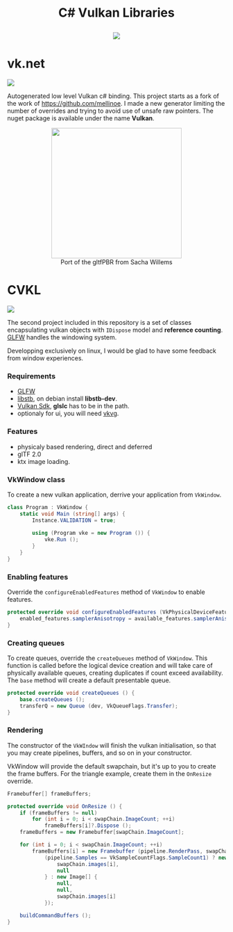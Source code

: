 <h1 align="center">
  C# Vulkan Libraries
  <br>  
<p align="center">
  <a href="https://www.paypal.me/GrandTetraSoftware">
    <img src="https://img.shields.io/badge/Donate-PayPal-green.svg">
  </a>
</p>
</h1>

# vk.net
<a href="https://www.nuget.org/packages/Vulkan"><img src="https://buildstats.info/nuget/Vulkan"></a>

Autogenerated low level Vulkan c# binding. This project starts as a fork of the work of https://github.com/mellinoe. I made a new generator limiting the number of overrides and trying to avoid use of unsafe raw pointers.
The nuget package is available under the name **Vulkan**.
<p align="center">
  <a href="https://github.com/jpbruyere/vk.net/blob/master/samples/pbr/screenshot.png">
    <kbd><img src="https://raw.githubusercontent.com/jpbruyere/vk.net/master/samples/pbr/screenshot.png" height="300"></kbd>
  </a>
   <br>Port of the gltfPBR from Sacha Willems</br>
</p>

# CVKL
<a href="https://www.nuget.org/packages/CVKL"><img src="https://buildstats.info/nuget/CVKL"></a>

The second project included in this repository is a set of classes encapsulating vulkan objects with `IDispose` model and **reference counting**. [GLFW](https://www.glfw.org/)  handles the windowing system.

Developping exclusively on linux, I would be glad to have some feedback from window experiences.

### Requirements
- [GLFW](https://www.glfw.org/)
- [libstb](https://github.com/nothings/stb), on debian install **libstb-dev**.
- [Vulkan Sdk](https://www.lunarg.com/vulkan-sdk/), **glslc** has to be in the path.
- optionaly for ui, you will need [vkvg](https://github.com/jpbruyere/vkvg).

### Features

- physicaly based rendering, direct and deferred
- glTF 2.0
- ktx image loading.

### VkWindow class

To create a new vulkan application, derrive your application from `VkWindow`.

```csharp
class Program : VkWindow {
	static void Main (string[] args) {
		Instance.VALIDATION = true;
		
		using (Program vke = new Program ()) {
			vke.Run ();
		}
	}
}
```
### Enabling features

Override the `configureEnabledFeatures` method of `VkWindow` to enable features.
```csharp
protected override void configureEnabledFeatures (VkPhysicalDeviceFeatures available_features, ref VkPhysicalDeviceFeatures enabled_features) {
	enabled_features.samplerAnisotropy = available_features.samplerAnisotropy;
}
```
### Creating queues

To create queues, override the `createQueues` method of `VkWindow`. This function is called before the logical device creation and will take care of physically available queues, creating duplicates if count exceed availability. The `base` method will create a default presentable queue.

```csharp
protected override void createQueues () {
	base.createQueues ();
	transferQ = new Queue (dev, VkQueueFlags.Transfer);
}
```
### Rendering

The constructor of the `VkWIndow` will finish the vulkan initialisation, so that you may create pipelines, buffers, and so on in your constructor.

VkWindow will provide the default swapchain, but it's up to you to create the frame buffers. For the triangle example, create them in the `OnResize` override.
```csharp
Framebuffer[] frameBuffers;

protected override void OnResize () {
	if (frameBuffers != null)
		for (int i = 0; i < swapChain.ImageCount; ++i)
			frameBuffers[i]?.Dispose ();
	frameBuffers = new Framebuffer[swapChain.ImageCount];

	for (int i = 0; i < swapChain.ImageCount; ++i) 
		frameBuffers[i] = new Framebuffer (pipeline.RenderPass, swapChain.Width, swapChain.Height,
			(pipeline.Samples == VkSampleCountFlags.SampleCount1) ? new Image[] {
				swapChain.images[i],
				null
			} : new Image[] {
				null,
				null,
				swapChain.images[i]
			});

	buildCommandBuffers ();
}
```

